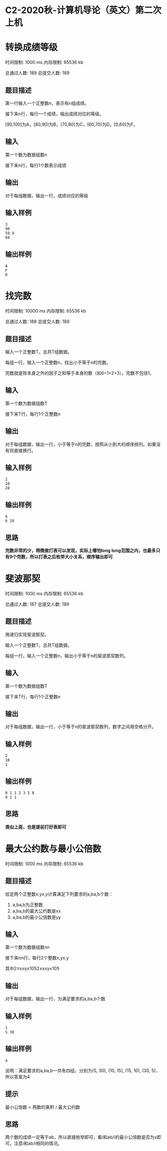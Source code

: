 # C2-2020秋-计算机导论（英文）第二次上机

# 转换成绩等级

时间限制: 1000 ms 内存限制: 65536 kb

总通过人数: 189 总提交人数: 189

## 题目描述

第一行输入一个正整数n，表示有n组成绩。

接下来n行，每行一个成绩，输出成绩对应的等级。

[90,100]为A，[80,90)为B，[70,80)为C，[60,70)为D，[0,60)为F。

## 输入

第一个数为数据组数n

接下来n行，每行1个数表示成绩

## 输出

对于每组数据，输出一行，成绩对应的等级

## 输入样例

```
3
90 
59.9
60
```

## 输出样例

```
A
F
D
```

# 找完数

时间限制: 10000 ms 内存限制: 65536 kb

总通过人数: 188 总提交人数: 189

## 题目描述

输入一个正整数T，总共T组数据。

每组一行，输入一个正整数n，找出小于等于n的完数。

完数就是除本身之外的因子之和等于本身的数（如6=1+2+3）。完数不包括1。

## 输入

第一个数为数据组数T

接下来T行，每行1个正整数n

## 输出

对于每组数据，输出一行，小于等于n的完数，按照从小到大的顺序排列。如果没有则直接换行。

## 输入样例

```
2
10
28
```

## 输出样例

```
6
6 28
```

## 思路

**完数非常的少，稍微做打表可以发现，实际上哪怕long long范围之内，也最多只有9个完数，所以打表之后枚举大小关系，顺序输出即可**

# 斐波那契

时间限制: 1000 ms 内存限制: 65536 kb

总通过人数: 187 总提交人数: 189

## 题目描述

用递归实现斐波那契。

输入一个正整数T，总共T组数据。

每组一行，输入一个正整数n，输出小于等于n的斐波那契数列。

## 输入

第一个数为数据组数T

接下来T行，每行1个正整数n

## 输出

对于每组数据，输出一行，小于等于n的斐波那契数列，数字之间用空格分开。

## 输入样例

```
2
10
1
```

## 输出样例

```
0 1 1 2 3 5 8
0 1 1
```

## 思路

**类似上面，也是提前打好表即可**

# 最大公约数与最小公倍数

时间限制: 1000 ms 内存限制: 65536 kb


## 题目描述

给定两个正整数x,yx,y计算满足下列要求的a,ba,b个数：

1. a,ba,b为正整数
2. a,ba,b的最大公约数是xx
3. a,ba,b的最小公倍数是yy

## 输入

第一个数为数据组数nn

接下来nn行，每行2个整数x,yx,y

其中2≤x≤y≤1052≤x≤y≤105

## 输出

对于每组数据，输出一行，为满足要求的a,ba,b个数

## 输入样例

```
1
5 30
```

## 输出样例

```
4
```

说明：满足要求的a,ba,b一共有四组，分别为(5, 30), (10, 15), (15, 10), (30, 5)，所以答案为4

## 提示

最小公倍数 = 两数的乘积 / 最大公约数

## 思路

两个数的成绩一定等于ab，所以直接枚举即可，看i和ab/i的最小公倍数是否为x即可。注意i和ab/i相同的情况。
